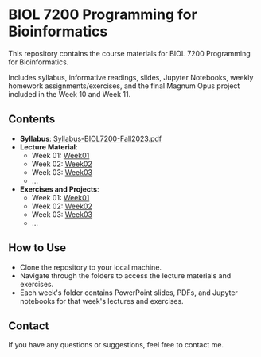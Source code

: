 # BIOL 7200 Programming for Bioinformatics

This repository contains the course materials for BIOL 7200 Programming for Bioinformatics.

Includes syllabus, informative readings, slides, Jupyter Notebooks, weekly homework assignments/exercises, and the final Magnum Opus project included in the Week 10 and Week 11.

## Contents

- **Syllabus**: [Syllabus-BIOL7200-Fall2023.pdf](Syllabus-BIOL7200-Fall2023.pdf)
- **Lecture Material**:
  - Week 01: [Week01](Lecture%20Material/Week01)
  - Week 02: [Week02](Lecture%20Material/Week02)
  - Week 03: [Week03](Lecture%20Material/Week03)
  - ...
- **Exercises and Projects**:
  - Week 01: [Week01](Exercises%20and%20Projects/Week01)
  - Week 02: [Week02](Exercises%20and%20Projects/Week02)
  - Week 03: [Week03](Exercises%20and%20Projects/Week03)
  - ...

## How to Use

- Clone the repository to your local machine.
- Navigate through the folders to access the lecture materials and exercises.
- Each week's folder contains PowerPoint slides, PDFs, and Jupyter notebooks for that week's lectures and exercises.

## Contact

If you have any questions or suggestions, feel free to contact me.


